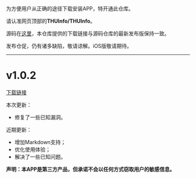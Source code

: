 为方便用户从正确的途径下载安装APP，特开通此仓库。

请认准网页顶部的**THUInfo/THUInfo**。

源码在[这里](https://github.com/UNIDY2002/THUInfo)，本仓库提供的下载链接与源码仓库的最新发布版保持一致。

发布仓促，仍有诸多缺陷，敬请谅解。iOS版敬请期待。

---

# v1.0.2

[下载链接](https://cloud.tsinghua.edu.cn/f/a41601a596d742809ede/?dl=1)

本次更新：
- 修复了一些已知漏洞。

近期更新：
- 增加Markdown支持；
- 优化使用体验；
- 解决了一些已知问题。

**声明：本APP是第三方产品，但承诺不会以任何方式窃取用户的敏感信息。**
